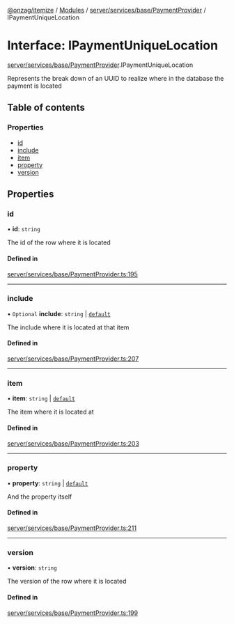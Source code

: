 [@onzag/itemize](../README.md) / [Modules](../modules.md) / [server/services/base/PaymentProvider](../modules/server_services_base_PaymentProvider.md) / IPaymentUniqueLocation

# Interface: IPaymentUniqueLocation

[server/services/base/PaymentProvider](../modules/server_services_base_PaymentProvider.md).IPaymentUniqueLocation

Represents the break down of an UUID to realize
where in the database the payment is located

## Table of contents

### Properties

- [id](server_services_base_PaymentProvider.IPaymentUniqueLocation.md#id)
- [include](server_services_base_PaymentProvider.IPaymentUniqueLocation.md#include)
- [item](server_services_base_PaymentProvider.IPaymentUniqueLocation.md#item)
- [property](server_services_base_PaymentProvider.IPaymentUniqueLocation.md#property)
- [version](server_services_base_PaymentProvider.IPaymentUniqueLocation.md#version)

## Properties

### id

• **id**: `string`

The id of the row where it is located

#### Defined in

[server/services/base/PaymentProvider.ts:195](https://github.com/onzag/itemize/blob/a24376ed/server/services/base/PaymentProvider.ts#L195)

___

### include

• `Optional` **include**: `string` \| [`default`](../classes/base_Root_Module_ItemDefinition_Include.default.md)

The include where it is located at that item

#### Defined in

[server/services/base/PaymentProvider.ts:207](https://github.com/onzag/itemize/blob/a24376ed/server/services/base/PaymentProvider.ts#L207)

___

### item

• **item**: `string` \| [`default`](../classes/base_Root_Module_ItemDefinition.default.md)

The item where it is located at

#### Defined in

[server/services/base/PaymentProvider.ts:203](https://github.com/onzag/itemize/blob/a24376ed/server/services/base/PaymentProvider.ts#L203)

___

### property

• **property**: `string` \| [`default`](../classes/base_Root_Module_ItemDefinition_PropertyDefinition.default.md)

And the property itself

#### Defined in

[server/services/base/PaymentProvider.ts:211](https://github.com/onzag/itemize/blob/a24376ed/server/services/base/PaymentProvider.ts#L211)

___

### version

• **version**: `string`

The version of the row where it is located

#### Defined in

[server/services/base/PaymentProvider.ts:199](https://github.com/onzag/itemize/blob/a24376ed/server/services/base/PaymentProvider.ts#L199)

